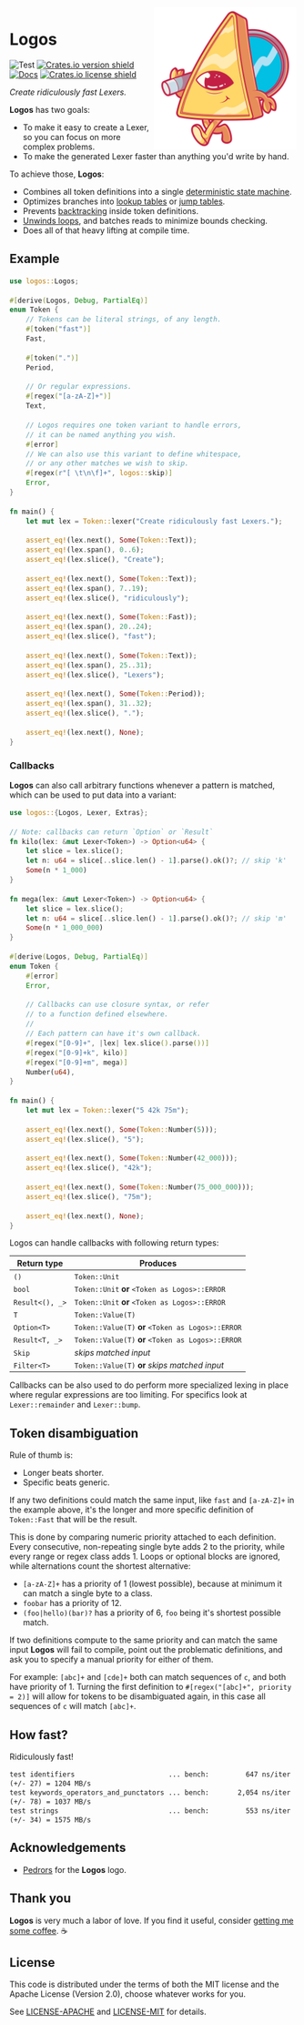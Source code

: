 <img src="https://raw.githubusercontent.com/maciejhirsz/logos/master/logos.svg?sanitize=true" alt="Logos logo" width="250" align="right">

# Logos

![Test](https://github.com/maciejhirsz/logos/workflows/Test/badge.svg?branch=master)
[![Crates.io version shield](https://img.shields.io/crates/v/logos.svg)](https://crates.io/crates/logos)
[![Docs](https://docs.rs/logos/badge.svg)](https://docs.rs/logos)
[![Crates.io license shield](https://img.shields.io/crates/l/logos.svg)](https://crates.io/crates/logos)

_Create ridiculously fast Lexers._

**Logos** has two goals:

+ To make it easy to create a Lexer, so you can focus on more complex problems.
+ To make the generated Lexer faster than anything you'd write by hand.

To achieve those, **Logos**:

+ Combines all token definitions into a single [deterministic state machine](https://en.wikipedia.org/wiki/Deterministic_finite_automaton).
+ Optimizes branches into [lookup tables](https://en.wikipedia.org/wiki/Lookup_table) or [jump tables](https://en.wikipedia.org/wiki/Branch_table).
+ Prevents [backtracking](https://en.wikipedia.org/wiki/ReDoS) inside token definitions.
+ [Unwinds loops](https://en.wikipedia.org/wiki/Loop_unrolling), and batches reads to minimize bounds checking.
+ Does all of that heavy lifting at compile time.

## Example

```rust
use logos::Logos;

#[derive(Logos, Debug, PartialEq)]
enum Token {
    // Tokens can be literal strings, of any length.
    #[token("fast")]
    Fast,

    #[token(".")]
    Period,

    // Or regular expressions.
    #[regex("[a-zA-Z]+")]
    Text,

    // Logos requires one token variant to handle errors,
    // it can be named anything you wish.
    #[error]
    // We can also use this variant to define whitespace,
    // or any other matches we wish to skip.
    #[regex(r"[ \t\n\f]+", logos::skip)]
    Error,
}

fn main() {
    let mut lex = Token::lexer("Create ridiculously fast Lexers.");

    assert_eq!(lex.next(), Some(Token::Text));
    assert_eq!(lex.span(), 0..6);
    assert_eq!(lex.slice(), "Create");

    assert_eq!(lex.next(), Some(Token::Text));
    assert_eq!(lex.span(), 7..19);
    assert_eq!(lex.slice(), "ridiculously");

    assert_eq!(lex.next(), Some(Token::Fast));
    assert_eq!(lex.span(), 20..24);
    assert_eq!(lex.slice(), "fast");

    assert_eq!(lex.next(), Some(Token::Text));
    assert_eq!(lex.span(), 25..31);
    assert_eq!(lex.slice(), "Lexers");

    assert_eq!(lex.next(), Some(Token::Period));
    assert_eq!(lex.span(), 31..32);
    assert_eq!(lex.slice(), ".");

    assert_eq!(lex.next(), None);
}
```

### Callbacks

**Logos** can also call arbitrary functions whenever a pattern is matched,
which can be used to put data into a variant:

```rust
use logos::{Logos, Lexer, Extras};

// Note: callbacks can return `Option` or `Result`
fn kilo(lex: &mut Lexer<Token>) -> Option<u64> {
    let slice = lex.slice();
    let n: u64 = slice[..slice.len() - 1].parse().ok()?; // skip 'k'
    Some(n * 1_000)
}

fn mega(lex: &mut Lexer<Token>) -> Option<u64> {
    let slice = lex.slice();
    let n: u64 = slice[..slice.len() - 1].parse().ok()?; // skip 'm'
    Some(n * 1_000_000)
}

#[derive(Logos, Debug, PartialEq)]
enum Token {
    #[error]
    Error,

    // Callbacks can use closure syntax, or refer
    // to a function defined elsewhere.
    //
    // Each pattern can have it's own callback.
    #[regex("[0-9]+", |lex| lex.slice().parse())]
    #[regex("[0-9]+k", kilo)]
    #[regex("[0-9]+m", mega)]
    Number(u64),
}

fn main() {
    let mut lex = Token::lexer("5 42k 75m");

    assert_eq!(lex.next(), Some(Token::Number(5)));
    assert_eq!(lex.slice(), "5");

    assert_eq!(lex.next(), Some(Token::Number(42_000)));
    assert_eq!(lex.slice(), "42k");

    assert_eq!(lex.next(), Some(Token::Number(75_000_000)));
    assert_eq!(lex.slice(), "75m");

    assert_eq!(lex.next(), None);
}
```

Logos can handle callbacks with following return types:

| Return type                       | Produces                                           |
|-----------------------------------|----------------------------------------------------|
| `()`                              | `Token::Unit`                                      |
| `bool`                            | `Token::Unit` **or** `<Token as Logos>::ERROR`     |
| `Result<(), _>`                   | `Token::Unit` **or** `<Token as Logos>::ERROR`     |
| `T`                               | `Token::Value(T)`                                  |
| `Option<T>`                       | `Token::Value(T)` **or** `<Token as Logos>::ERROR` |
| `Result<T, _>`                    | `Token::Value(T)` **or** `<Token as Logos>::ERROR` |
| `Skip`                            | _skips matched input_                              |
| `Filter<T>`                       | `Token::Value(T)` **or** _skips matched input_     |

Callbacks can be also used to do perform more specialized lexing in place
where regular expressions are too limiting. For specifics look at
`Lexer::remainder` and `Lexer::bump`.

## Token disambiguation

Rule of thumb is:

+ Longer beats shorter.
+ Specific beats generic.

If any two definitions could match the same input, like `fast` and `[a-zA-Z]+`
in the example above, it's the longer and more specific definition of `Token::Fast`
that will be the result.

This is done by comparing numeric priority attached to each definition. Every consecutive,
non-repeating single byte adds 2 to the priority, while every range or regex class adds 1.
Loops or optional blocks are ignored, while alternations count the shortest alternative:

+ `[a-zA-Z]+` has a priority of 1 (lowest possible), because at minimum it can match a single byte to a class.
+ `foobar` has a priority of 12.
+ `(foo|hello)(bar)?` has a priority of 6, `foo` being it's shortest possible match.

If two definitions compute to the same priority and can match the same input **Logos** will
fail to compile, point out the problematic definitions, and ask you to specify a manual
priority for either of them.

For example: `[abc]+` and `[cde]+` both can match sequences of `c`, and both have priority of 1.
Turning the first definition to `#[regex("[abc]+", priority = 2)]` will allow for tokens
to be disambiguated again, in this case all sequences of `c` will match `[abc]+`.

## How fast?

Ridiculously fast!

```
test identifiers                       ... bench:         647 ns/iter (+/- 27) = 1204 MB/s
test keywords_operators_and_punctators ... bench:       2,054 ns/iter (+/- 78) = 1037 MB/s
test strings                           ... bench:         553 ns/iter (+/- 34) = 1575 MB/s
```

## Acknowledgements

+ [Pedrors](https://pedrors.pt/) for the **Logos** logo.

## Thank you

**Logos** is very much a labor of love. If you find it useful, consider
[getting me some coffee](https://github.com/sponsors/maciejhirsz). ☕

## License

This code is distributed under the terms of both the MIT license
and the Apache License (Version 2.0), choose whatever works for you.

See [LICENSE-APACHE](LICENSE-APACHE) and [LICENSE-MIT](LICENSE-MIT) for details.
